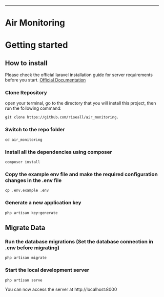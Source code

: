 ----------

# Air Monitoring

# Getting started

## How to install
Please check the official laravel installation guide for server requirements before you start. [Official Documentation](https://laravel.com/docs/11.x/installation#installation)

### Clone Repository
open your terminal, go to the directory that you will install this project, then run the following command:

    git clone https://github.com/riseall/air_monitoring.

### Switch to the repo folder

    cd air_monitoring

### Install all the dependencies using composer

    composer install

### Copy the example env file and make the required configuration changes in the .env file

    cp .env.example .env

### Generate a new application key

    php artisan key:generate

## Migrate Data
### Run the database migrations (**Set the database connection in .env before migrating**)

    php artisan migrate

### Start the local development server

    php artisan serve

You can now access the server at http://localhost:8000
